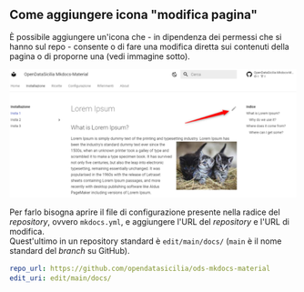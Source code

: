 ## Come aggiungere icona "modifica pagina"

È possibile aggiungere un'icona che - in dipendenza dei permessi che si hanno sul repo - consente o di fare una modifica diretta sui contenuti della pagina o di proporne una (vedi immagine sotto).

![](img/modificaPagina.png)

Per farlo bisogna aprire il file di configurazione presente nella radice del *repository*, ovvero `mkdocs.yml`, e aggiungere l'URL del *repository* e l'URL di modifica.<br>
Quest'ultimo in un repository standard è `edit/main/docs/` (`main` è il nome standard del *branch* su GitHub).

```yaml
repo_url: https://github.com/opendatasicilia/ods-mkdocs-material
edit_uri: edit/main/docs/
```



